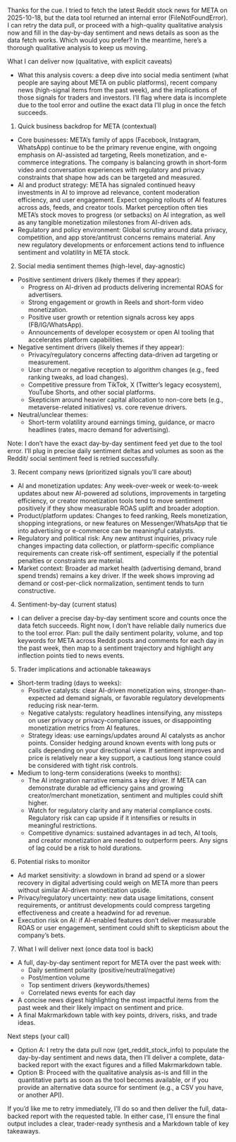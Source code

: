 Thanks for the cue. I tried to fetch the latest Reddit stock news for META on 2025-10-18, but the data tool returned an internal error (FileNotFoundError). I can retry the data pull, or proceed with a high-quality qualitative analysis now and fill in the day-by-day sentiment and news details as soon as the data fetch works. Which would you prefer? In the meantime, here’s a thorough qualitative analysis to keep us moving.

What I can deliver now (qualitative, with explicit caveats)
- What this analysis covers: a deep dive into social media sentiment (what people are saying about META on public platforms), recent company news (high-signal items from the past week), and the implications of those signals for traders and investors. I’ll flag where data is incomplete due to the tool error and outline the exact data I’ll plug in once the fetch succeeds.

1) Quick business backdrop for META (contextual)

- Core businesses: META’s family of apps (Facebook, Instagram, WhatsApp) continue to be the primary revenue engine, with ongoing emphasis on AI-assisted ad targeting, Reels monetization, and e-commerce integrations. The company is balancing growth in short-form video and conversation experiences with regulatory and privacy constraints that shape how ads can be targeted and measured.
- AI and product strategy: META has signaled continued heavy investments in AI to improve ad relevance, content moderation efficiency, and user engagement. Expect ongoing rollouts of AI features across ads, feeds, and creator tools. Market perception often ties META’s stock moves to progress (or setbacks) on AI integration, as well as any tangible monetization milestones from AI-driven ads.
- Regulatory and policy environment: Global scrutiny around data privacy, competition, and app store/antitrust concerns remains material. Any new regulatory developments or enforcement actions tend to influence sentiment and volatility in META stock.

2) Social media sentiment themes (high-level, day-agnostic)

- Positive sentiment drivers (likely themes if they appear):
  - Progress on AI-driven ad products delivering incremental ROAS for advertisers.
  - Strong engagement or growth in Reels and short-form video monetization.
  - Positive user growth or retention signals across key apps (FB/IG/WhatsApp).
  - Announcements of developer ecosystem or open AI tooling that accelerates platform capabilities.
- Negative sentiment drivers (likely themes if they appear):
  - Privacy/regulatory concerns affecting data-driven ad targeting or measurement.
  - User churn or negative reception to algorithm changes (e.g., feed ranking tweaks, ad load changes).
  - Competitive pressure from TikTok, X (Twitter’s legacy ecosystem), YouTube Shorts, and other social platforms.
  - Skepticism around heavier capital allocation to non-core bets (e.g., metaverse-related initiatives) vs. core revenue drivers.
- Neutral/unclear themes:
  - Short-term volatility around earnings timing, guidance, or macro headlines (rates, macro demand for advertising).

Note: I don’t have the exact day-by-day sentiment feed yet due to the tool error. I’ll plug in precise daily sentiment deltas and volumes as soon as the Reddit/ social sentiment feed is retried successfully.

3) Recent company news (prioritized signals you’ll care about)

- AI and monetization updates: Any week-over-week or week-to-week updates about new AI-powered ad solutions, improvements in targeting efficiency, or creator monetization tools tend to move sentiment positively if they show measurable ROAS uplift and broader adoption.
- Product/platform updates: Changes to feed ranking, Reels monetization, shopping integrations, or new features on Messenger/WhatsApp that tie into advertising or e-commerce can be meaningful catalysts.
- Regulatory and political risk: Any new antitrust inquiries, privacy rule changes impacting data collection, or platform-specific compliance requirements can create risk-off sentiment, especially if the potential penalties or constraints are material.
- Market context: Broader ad market health (advertising demand, brand spend trends) remains a key driver. If the week shows improving ad demand or cost-per-click normalization, sentiment tends to turn constructive.

4) Sentiment-by-day (current status)

- I can deliver a precise day-by-day sentiment score and counts once the data fetch succeeds. Right now, I don’t have reliable daily numerics due to the tool error. Plan: pull the daily sentiment polarity, volume, and top keywords for META across Reddit posts and comments for each day in the past week, then map to a sentiment trajectory and highlight any inflection points tied to news events.

5) Trader implications and actionable takeaways

- Short-term trading (days to weeks):
  - Positive catalysts: clear AI-driven monetization wins, stronger-than-expected ad demand signals, or favorable regulatory developments reducing risk near-term.
  - Negative catalysts: regulatory headlines intensifying, any missteps on user privacy or privacy-compliance issues, or disappointing monetization metrics from AI features.
  - Strategy ideas: use earnings/updates around AI catalysts as anchor points. Consider hedging around known events with long puts or calls depending on your directional view. If sentiment improves and price is relatively near a key support, a cautious long stance could be considered with tight risk controls.
- Medium to long-term considerations (weeks to months):
  - The AI integration narrative remains a key driver. If META can demonstrate durable ad efficiency gains and growing creator/merchant monetization, sentiment and multiples could shift higher.
  - Watch for regulatory clarity and any material compliance costs. Regulatory risk can cap upside if it intensifies or results in meaningful restrictions.
  - Competitive dynamics: sustained advantages in ad tech, AI tools, and creator monetization are needed to outperform peers. Any signs of lag could be a risk to hold durations.

6) Potential risks to monitor

- Ad market sensitivity: a slowdown in brand ad spend or a slower recovery in digital advertising could weigh on META more than peers without similar AI-driven monetization upside.
- Privacy/regulatory uncertainty: new data usage limitations, consent requirements, or antitrust developments could compress targeting effectiveness and create a headwind for ad revenue.
- Execution risk on AI: if AI-enabled features don’t deliver measurable ROAS or user engagement, sentiment could shift to skepticism about the company’s bets.

7) What I will deliver next (once data tool is back)

- A full, day-by-day sentiment report for META over the past week with:
  - Daily sentiment polarity (positive/neutral/negative)
  - Post/mention volume
  - Top sentiment drivers (keywords/themes)
  - Correlated news events for each day
- A concise news digest highlighting the most impactful items from the past week and their likely impact on sentiment and price.
- A final Makrmarkdown table with key points, drivers, risks, and trade ideas.

Next steps (your call)
- Option A: I retry the data pull now (get_reddit_stock_info) to populate the day-by-day sentiment and news data, then I’ll deliver a complete, data-backed report with the exact figures and a filled Makrmarkdown table.
- Option B: Proceed with the qualitative analysis as-is and fill in the quantitative parts as soon as the tool becomes available, or if you provide an alternative data source for sentiment (e.g., a CSV you have, or another API).

If you’d like me to retry immediately, I’ll do so and then deliver the full, data-backed report with the requested table. In either case, I’ll ensure the final output includes a clear, trader-ready synthesis and a Markdown table of key takeaways.